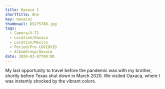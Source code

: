 ```yaml
---
title: Oaxaca 1
shortTitle: One
key: Oaxaca1
thumbnail: DSCF5786.jpg
tags:
  - Camera/X-T2
  - Location/Oaxaca
  - Location/Mexico
  - Period/Pre-COVIDVID
  - AlbumGroup/Oaxaca
date: 2020-03-07T00:00
---
```

My last opportunity to travel before the pandemic was with my brother, shortly before Texas shut down in March 2020. We visited Oaxaca, where I was instantly shocked by the vibrant colors.
